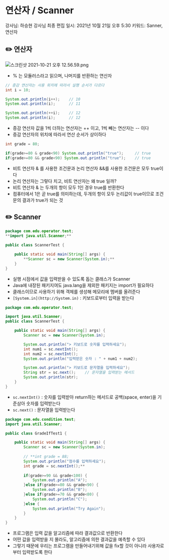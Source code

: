 # 연산자 / Scanner

강사님: 하승현 강사님
최종 편집 일시: 2021년 10월 21일 오후 5:30
키워드: Sanner, 연산자

## ✏️  연산자

![스크린샷 2021-10-21 오후 12.56.59.png](%E1%84%8B%E1%85%A7%E1%86%AB%E1%84%89%E1%85%A1%E1%86%AB%E1%84%8C%E1%85%A1%20Scanner%2051eafe7f5b9148c9bbeff9c796e45a18/%E1%84%89%E1%85%B3%E1%84%8F%E1%85%B3%E1%84%85%E1%85%B5%E1%86%AB%E1%84%89%E1%85%A3%E1%86%BA_2021-10-21_%E1%84%8B%E1%85%A9%E1%84%92%E1%85%AE_12.56.59.png)

- % 는 모듈러스라고 읽으며, 나머지를 반환하는 연산자

```java
// 증감 연산자는 사용 위치에 따라서 실행 순서가 다르다 
int i = 10;

System.out.println(i++);	// 10
System.out.println(i);		// 11

System.out.println(++i);	// 12
System.out.println(i);		// 12
```

- 증감 연산자 값을 1씩 더하는 연산자는 ++ 이고, 1씩 빼는 연산자는 -- 이다
- 증감 연산자의 위치에 따라서 연산 순서가 상이하다

```java
int grade = 80;

if(grade>=80 & grade<90) System.out.println("true");     // true
if(grade>=80 && grade<90) System.out.println("true");    // true
```

- 비트 연산자 & 를 사용한 조건문과 논리 연산자 &&를 사용한 조건문은 모두 true이다
- 논리 연산자는 그렇다 치고, 비트 연산자는 왜 true 일까?
- 비트 연산자 & 는 두개의 항이 모두 1인 경우 true를 반환한다
- 컴퓨터에서 1은 곧 true를 의미하는데, 두개의 항이 모두 논리값이 true이므로 조건문의 결과가 true가 되는 것

## ✏️  Scanner

```java
package com.edu.operator.test;
**import java.util.Scanner;**

public class ScannerTest {

	public static void main(String[] args) {
		**Scanner sc = new Scanner(System.in);**
	}
}
```

- 실행 시점에서 값을 입력받을 수 있도록 돕는 클래스가 Scanner
- Java에 내장된 패키지여도 java.lang을 제외한 패키지는 import가 필요하다
- 클래스이므로 사용하기 위해 객체를 생성해 메모리에 멤버를 올려준다
- `[System.in](http://System.in)` : 키보드로부터 입력을 받는다

```java
package com.edu.operator.test;

import java.util.Scanner;
public class ScannerTest {

	public static void main(String[] args) {
		Scanner sc = new Scanner(System.in);

		System.out.println("> 키보드로 숫자를 입력하세요");
		int num1 = sc.nextInt();
		int num2 = sc.nextInt();
		System.out.println("입력받은 숫자 : " + num1 + num2);

		System.out.println("> 키보드로 문자열을 입력하세요");
		String str = sc.next();    // 문자열을 입력받는 메서드 
		System.out.println(str);
	}
}
```

- `sc.nextInt()` : 숫자를 입력받아 return하는 메서드로 공백(space, enter)을 기준삼아 숫자를 입력받는다
- `sc.next()` : 문자열을 입력받는다

```java
package com.edu.condition.test;
import java.util.Scanner;

public class GradeIfTest1 {

	public static void main(String[] args) {
		Scanner sc = new Scanner(System.in);
	
		// **int grade = 88;
		System.out.println("점수를 입력하세요");
		int grade = sc.nextInt();**
		
		if(grade>=90 && grade<100) {
			System.out.println("A");
		}else if(grade>=80 && grade<90) {
			System.out.println("B");
		}else if(grade>=70 && grade<80) {
			System.out.println("C");
		}else {
			System.out.println("Try Again");
		}
	}
}
```

- 프로그램은 입력 값을 알고리즘에 따라 결과값으로 반환한다
- 어떤 값을 입력받을 지 몰라도, 알고리즘에 의한 결과값을 예측할 수 있다
- 그렇기 때문에 우리는 프로그램을 만들어내기위해 값을 fix할 것이 아니라 사용자로 부터 입력받도록 한다
